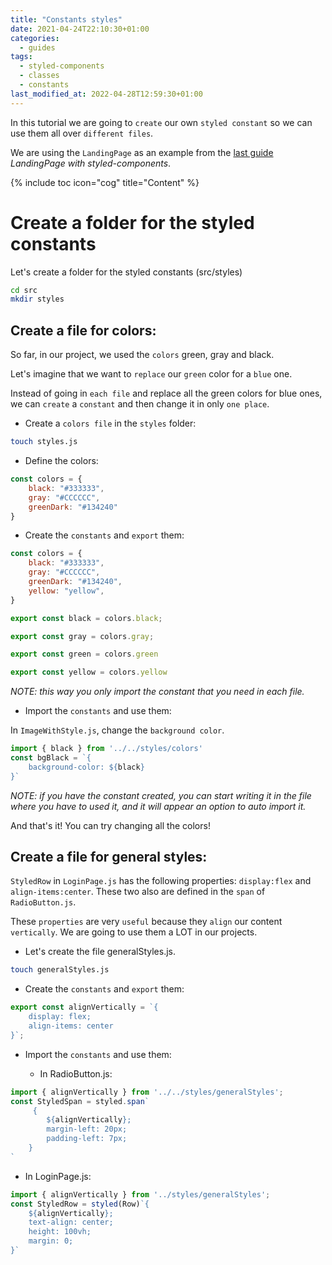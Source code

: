 ```yaml
---
title: "Constants styles"
date: 2021-04-24T22:10:30+01:00
categories:
  - guides
tags:
  - styled-components
  - classes 
  - constants
last_modified_at: 2022-04-28T12:59:30+01:00
---
```


In this tutorial we are going to `create` our own `styled constant` so we can use them all over `different files`.

We are using the `LandingPage` as an example from the [last guide](/guides/landing-with-styled-components-and-react-bootstrap/) *LandingPage with styled-components*.

{% include toc icon="cog" title="Content" %}


# Create a folder for the styled constants

Let's create a folder for the styled constants (src/styles)

```sh
cd src
mkdir styles
```
## Create a file for colors:

So far, in our project, we used the `colors` green, gray and black. 

Let's imagine that we want to `replace` our `green` color for a `blue` one. 

Instead of going in `each file` and replace all the green colors for blue ones, we can `create` a `constant` and then change it in only `one place`. 

- Create a `colors file` in the `styles` folder:

```sh
touch styles.js
```

- Define the colors: 
```javascript
const colors = {
    black: "#333333",
    gray: "#CCCCCC",
    greenDark: "#134240"
}
```
- Create the `constants` and `export` them:

```javascript
const colors = {
    black: "#333333",
    gray: "#CCCCCC",
    greenDark: "#134240",
    yellow: "yellow",
}

export const black = colors.black;

export const gray = colors.gray;

export const green = colors.green

export const yellow = colors.yellow
```
*NOTE: this way you only import the constant that you need in each file.*

- Import the `constants` and use them:

In `ImageWithStyle.js`, change the `background color`. 

```javascript
import { black } from '../../styles/colors'
const bgBlack = `{
    background-color: ${black}
}`

```
*NOTE: if you have the constant created, you can start writing it in the file where you have to used it, and it will appear an option to auto import it.* 

And that's it! You can try changing all the colors!

## Create a file for general styles:

`StyledRow` in `LoginPage.js` has the following properties:  `display:flex` and `align-items:center`. These two also are defined in the `span` of `RadioButton.js`. 

These `properties` are very `useful` because they `align` our content `vertically`. We are going to use them a LOT in our projects. 

- Let's create the file generalStyles.js.

```sh
touch generalStyles.js
```

- Create the `constants` and `export` them:

```javascript
export const alignVertically = `{
    display: flex;
    align-items: center
}`;
```
- Import the `constants` and use them:

  - In RadioButton.js:

```javascript
import { alignVertically } from '../../styles/generalStyles';
const StyledSpan = styled.span`
     {
        ${alignVertically};
        margin-left: 20px;
        padding-left: 7px;
    }
`
```
  - In LoginPage.js:

```javascript
import { alignVertically } from '../styles/generalStyles';
const StyledRow = styled(Row)`{
    ${alignVertically};
    text-align: center;
    height: 100vh;
    margin: 0;
}`

```